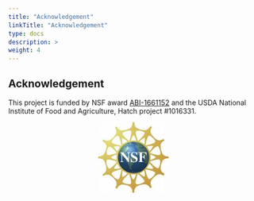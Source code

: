 ```yaml
---
title: "Acknowledgement"
linkTitle: "Acknowledgement"
type: docs
description: >
weight: 4
---
```


## Acknowledgement

This project is funded by NSF award [ABI-1661152](https://www.nsf.gov/awardsearch/showAward?AWD_ID=1661152) and the USDA National Institute of Food and Agriculture, Hatch project #1016331. 

<center><img title="nsflogo" src="NSF_Logo.png"><img/></center>

